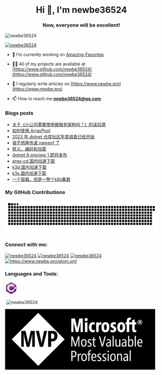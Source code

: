 <h1 align="center">Hi 👋, I'm newbe36524</h1>
<h3 align="center">Now, everyone will be excellent!</h3>

<p align="left"> <img src="https://komarev.com/ghpvc/?username=newbe36524&label=Profile%20views&color=0e75b6&style=flat" alt="newbe36524" /> </p>

<p align="left"> <a href="https://twitter.com/newbe36524" target="blank"><img src="https://img.shields.io/twitter/follow/newbe36524?logo=twitter&style=for-the-badge" alt="newbe36524" /></a> </p>

- 🔭 I’m currently working on [Amazing-Favorites](https://github.com/newbe36524/Amazing-Favorites)

- 👨‍💻 All of my projects are available at [https://www.github.com/newbe36524](https://www.github.com/newbe36524)

- 📝 I regularly write articles on [https://www.newbe.pro](https://www.newbe.pro)

- 📫 How to reach me **newbe36524@qq.com**

### Blogs posts
<!-- BLOG-POST-LIST:START -->
- [关于《小公司需要使用微服务架构吗？》的读后感](https://www.newbe.pro/Others/0x021-after-reading-Do-Small-Companies-Need-to-Use-Microservices-Architecture/)
- [如何使用 ArrayPool](https://www.newbe.pro/Others/0x01F-how-to-use-arraypool/)
- [2023 年 dotnet 仓库社区年度调查已经开始](https://www.newbe.pro/Others/0x01E-annual-dotnet-runtime-community-survey-2023/)
- [我不想再传递 nameof 了](https://www.newbe.pro/Others/0x01D-I-don-t-want-to-pass-nameof-anymore/)
- [转义、编码和加密](https://www.newbe.pro/Others/0x01C-escape-encoding-and-encryption/)
- [dotnet 8 preview 1 即将发布](https://www.newbe.pro/Others/0x01B-dotnet-8-preview-is-coming-soon/)
- [argo-cd 国内加速下载](https://www.newbe.pro/Mirrors/Mirrors-argo-cd/)
- [k3d 国内加速下载](https://www.newbe.pro/Mirrors/Mirrors-k3d/)
- [k3s 国内加速下载](https://www.newbe.pro/Mirrors/Mirrors-k3s/)
- [一个容器，但是一整个k8s集群](https://www.newbe.pro/Others/0x01A-one-container-but-an-entire-k8s-cluster/)
<!-- BLOG-POST-LIST:END -->

### My GitHub Contributions

![](https://raw.githubusercontent.com/newbe36524/newbe36524/main/assets/github-contribution-grid-snake.svg)

<h3 align="left">Connect with me:</h3>
<p align="left">
<a href="https://twitter.com/newbe36524" target="blank"><img align="center" src="https://raw.githubusercontent.com/rahuldkjain/github-profile-readme-generator/master/src/images/icons/Social/twitter.svg" alt="newbe36524" height="30" width="40" /></a>
<a href="https://linkedin.com/in/newbe36524" target="blank"><img align="center" src="https://raw.githubusercontent.com/rahuldkjain/github-profile-readme-generator/master/src/images/icons/Social/linked-in-alt.svg" alt="newbe36524" height="30" width="40" /></a>
<a href="https://www.youtube.com/channel/UC19WYXx_fEGnW7P7uC_JFAw" target="blank"><img align="center" src="https://raw.githubusercontent.com/rahuldkjain/github-profile-readme-generator/master/src/images/icons/Social/youtube.svg" alt="newbe36524" height="30" width="40" /></a>
<a href="https://www.newbe.pro/atom.xml" target="blank"><img align="center" src="https://raw.githubusercontent.com/rahuldkjain/github-profile-readme-generator/master/src/images/icons/Social/rss.svg" alt="https://www.newbe.pro/atom.xml" height="30" width="40" /></a>
  
</p>

<h3 align="left">Languages and Tools:</h3>
<p align="left"> <a href="https://www.w3schools.com/cs/" target="_blank"> <img src="https://raw.githubusercontent.com/devicons/devicon/master/icons/csharp/csharp-original.svg" alt="csharp" width="40" height="40"/> </a> </p>

<p>&nbsp;<img align="center" src="https://github-readme-stats.vercel.app/api?username=newbe36524&show_icons=true&locale=en" alt="newbe36524" /></p>

<p><img src="MVP_Logo_Horizontal_Secondary_Black_RGB_200ppi.png" alt="mvp" /></p>
